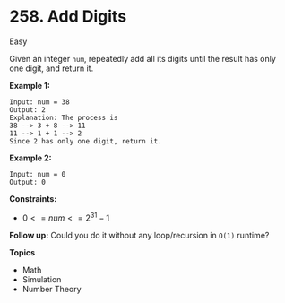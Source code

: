 # 258. Add Digits

Easy

Given an integer `num`, repeatedly add all its digits until the result has only one digit, and return it.

 

**Example 1:**
```
Input: num = 38
Output: 2
Explanation: The process is
38 --> 3 + 8 --> 11
11 --> 1 + 1 --> 2 
Since 2 has only one digit, return it.
```
**Example 2:**
```
Input: num = 0
Output: 0
``` 

**Constraints:**

- $0 <= num <= 2^{31} - 1$
 

**Follow up:** Could you do it without any loop/recursion in `O(1)` runtime?

**Topics**
- Math
- Simulation
- Number Theory